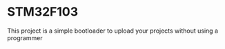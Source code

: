 # STM32F103

This project is a simple bootloader to upload your projects without using a programmer
